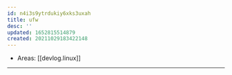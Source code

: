 ```yaml
---
id: n4i3s9ytrdukiy6xks3uxah
title: ufw
desc: ''
updated: 1652815514879
created: 20211029183422148
---
```


- Areas: [[devlog.linux]]

---
